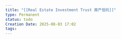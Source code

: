 ```yaml
---
title: "[[Real Estate Investment Trust 房产信托]]"
type: Permanent
status: todo
Creation Date: 2025-08-03 17:02
tags: 
---
```

